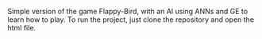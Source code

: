 Simple version of the game Flappy-Bird, with an AI using ANNs and GE to learn how to play.
To run the project, just clone the repository and open the html file.